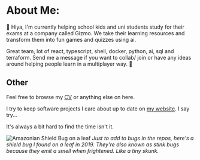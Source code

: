 # About Me:
👋 Hiya, I'm currently helping school kids and uni students study for their exams at a company called Gizmo. We take their learning resources and transform them into fun games and quizzes using ai.

Great team, lot of react, typescript, shell, docker, python, ai, sql and terraform. Send me a message if you want to collab/ join or have any ideas around helping people learn in a multiplayer way. 🪿

## Other

Feel free to browse my [CV](https://github.com/whatsrupp/CV) or anything else on here.

I try to keep software projects I care about up to date on [my website](https://www.nickrupp.co.uk/). I say try...

It's always a bit hard to find the time isn't it.

![Amazonian Shield Bug on a leaf](bug.jpg)
_Just to add to bugs in the repos, here's a shield bug I found on a leaf in 2019. They're also known as stink bugs because they emit a smell when frightened. Like a tiny skunk._
